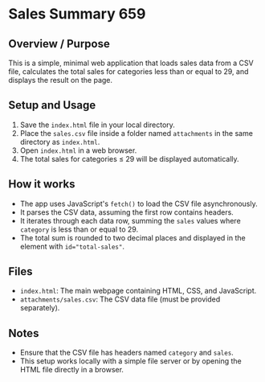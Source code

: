 # Sales Summary 659

## Overview / Purpose
This is a simple, minimal web application that loads sales data from a CSV file, calculates the total sales for categories less than or equal to 29, and displays the result on the page.

## Setup and Usage
1. Save the `index.html` file in your local directory.
2. Place the `sales.csv` file inside a folder named `attachments` in the same directory as `index.html`.
3. Open `index.html` in a web browser.
4. The total sales for categories &le; 29 will be displayed automatically.

## How it works
- The app uses JavaScript's `fetch()` to load the CSV file asynchronously.
- It parses the CSV data, assuming the first row contains headers.
- It iterates through each data row, summing the `sales` values where `category` is less than or equal to 29.
- The total sum is rounded to two decimal places and displayed in the element with `id="total-sales"`.

## Files
- `index.html`: The main webpage containing HTML, CSS, and JavaScript.
- `attachments/sales.csv`: The CSV data file (must be provided separately).

## Notes
- Ensure that the CSV file has headers named `category` and `sales`.
- This setup works locally with a simple file server or by opening the HTML file directly in a browser.